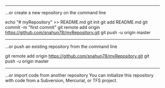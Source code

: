 -----------------------------------------------------------------------------------------------
…or create a new repository on the command line

echo "# myRepository" >> README.md
git init
git add README.md
git commit -m "first commit"
git remote add origin https://github.com/snahun78/myRepository.git
git push -u origin master

-----------------------------------------------------------------------------------------------
…or push an existing repository from the command line

git remote add origin https://github.com/snahun78/myRepository.git
git push -u origin master

-----------------------------------------------------------------------------------------------
…or import code from another repository
You can initialize this repository with code from a Subversion, Mercurial, or TFS project.
